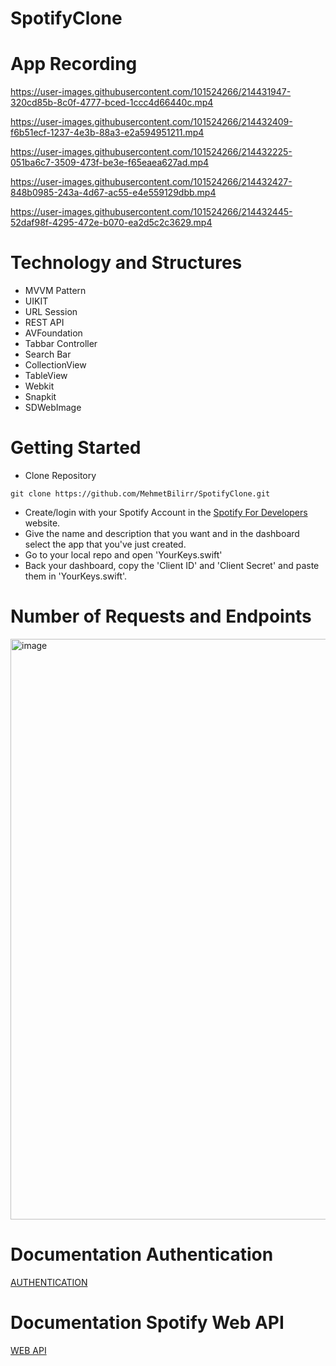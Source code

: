 # SpotifyClone


# App Recording


https://user-images.githubusercontent.com/101524266/214431947-320cd85b-8c0f-4777-bced-1ccc4d66440c.mp4 

https://user-images.githubusercontent.com/101524266/214432409-f6b51ecf-1237-4e3b-88a3-e2a594951211.mp4

https://user-images.githubusercontent.com/101524266/214432225-051ba6c7-3509-473f-be3e-f65eaea627ad.mp4

https://user-images.githubusercontent.com/101524266/214432427-848b0985-243a-4d67-ac55-e4e559129dbb.mp4

https://user-images.githubusercontent.com/101524266/214432445-52daf98f-4295-472e-b070-ea2d5c2c3629.mp4



# Technology and Structures
* MVVM Pattern
* UIKIT
* URL Session
* REST API
* AVFoundation
* Tabbar Controller
* Search Bar
* CollectionView
* TableView
* Webkit
* Snapkit
* SDWebImage

# Getting Started
* Clone Repository
```
git clone https://github.com/MehmetBilirr/SpotifyClone.git

```
* Create/login with your Spotify Account in the [Spotify For Developers](https://developer.spotify.com) website.
* Give the name and description that you want and in the dashboard select the app that you've just created.
* Go to your local repo and open 'YourKeys.swift'
* Back your dashboard, copy the 'Client ID' and 'Client Secret' and paste them in 'YourKeys.swift'.

# Number of Requests and Endpoints

<img width="929" alt="image" src="https://user-images.githubusercontent.com/101524266/214176014-4d27f439-7bd2-47f6-abee-ba7517786855.png">

# Documentation Authentication 
[AUTHENTICATION](https://developer.spotify.com/documentation/general/guides/authorization/code-flow)

# Documentation Spotify Web API
[WEB API](https://developer.spotify.com/documentation/web-api/reference/#/)

